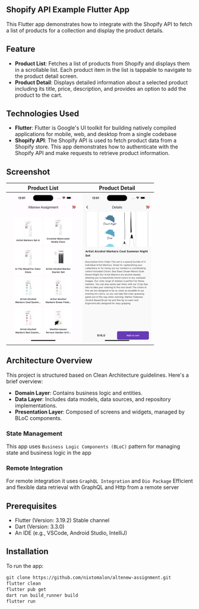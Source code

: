 ## Shopify API Example Flutter App

This Flutter app demonstrates how to integrate with the Shopify API to fetch a list of products for a collection and display the product details.

## Feature
- **Product List**: Fetches a list of products from Shopify and displays them in a scrollable list. Each product item in the list is tappable to navigate to the product detail screen.
- **Product Detail**: Displays detailed information about a selected product including its title, price, description, and provides an option to add the product to the cart.

## Technologies Used
- **Flutter**: Flutter is Google's UI toolkit for building natively compiled applications for mobile, web, and desktop from a single codebase
- **Shopify API**: The Shopify API is used to fetch product data from a Shopify store. This app demonstrates how to authenticate with the Shopify API and make requests to retrieve product information.

## Screenshot
| Product List | Product Detail |
|--------------|----------------|
| <img src="https://github.com/nixtomalon/altenew-assignment/blob/main/assets/list.png" width="185"/> | <img src="https://github.com/nixtomalon/altenew-assignment/blob/main/assets/detail.png" width="185"/> |

## Architecture Overview

This project is structured based on Clean Architecture guidelines. Here's a brief overview:

- **Domain Layer**: Contains business logic and entities.
- **Data Layer**: Includes data models, data sources, and repository implementations.
- **Presentation Layer**: Composed of screens and widgets, managed by BLoC components.

### State Management

This app uses ``Business Logic Components (BLoC)`` pattern for managing state and business logic in the app

### Remote Integration

For remote integration it uses ``GraphQL Integration`` and ``Dio Package`` Efficient and flexible data retrieval with GraphQL and Http from a remote server

## Prerequisites

- Flutter (Version: 3.19.2) Stable channel
- Dart (Version: 3.3.0)
- An IDE (e.g., VSCode, Android Studio, IntelliJ)

## Installation
To run the app:
```shell
git clone https://github.com/nixtomalon/altenew-assignment.git
flutter clean
flutter pub get
dart run build_runner build
flutter run
```
